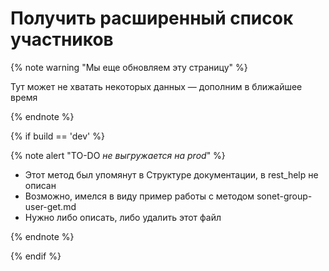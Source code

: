 # Получить расширенный список участников

{% note warning "Мы еще обновляем эту страницу" %}

Тут может не хватать некоторых данных — дополним в ближайшее время

{% endnote %}

{% if build == 'dev' %}

{% note alert "TO-DO _не выгружается на prod_" %}

- Этот метод был упомянут в Структуре документации, в rest_help не описан
- Возможно, имелся в виду пример работы с методом sonet-group-user-get.md
- Нужно либо описать, либо удалить этот файл

{% endnote %}

{% endif %}